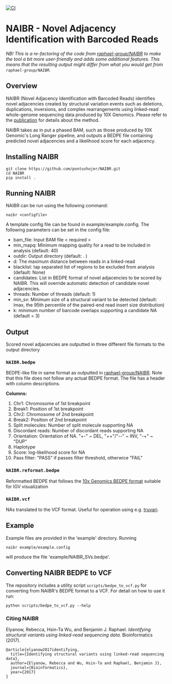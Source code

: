 [![CI](https://github.com/pontushojer/NAIBR/actions/workflows/ci.yml/badge.svg?branch=main)](https://github.com/pontushojer/NAIBR/actions/workflows/ci.yml)
# NAIBR - Novel Adjacency Identification with Barcoded Reads

*NB! This is a re-factoring of the code from [raphael-group/NAIBR](https://github.com/raphael-group/NAIBR) to make the tool a bit more user-friendly and adds some additional features. This means that the resulting output might differ from what you would get from `raphael-group/NAIBR`.*

## Overview

NAIBR (Novel Adjacency Identification with Barcoded Reads) identifies novel adjacencies created by structural variation events such as deletions, duplications, inversions, and complex rearrangements using linked-read whole-genome sequencing data produced by 10X Genomics. Please refer to the [publication](https://doi.org/10.1093/bioinformatics/btx712) for details about the method.


NAIBR takes as in put a phased BAM, such as those produced by 10X Genomic's 
Long Ranger pipeline, and outputs a BEDPE file containing predicted novel 
adjacencies and a likelihood score for each adjacency.

## Installing NAIBR
```
git clone https://github.com/pontushojer/NAIBR.git
cd NAIBR
pip install .
```

## Running NAIBR

NAIBR can be run using the following command:

```
naibr <configfile>
```

A template config file can be found in example/example.config. The following parameters can be set in the config file:

* bam_file: Input BAM file < required >
* min_mapq: Minimum mapping quality for a read to be included in analysis (default: 40)
* outdir: Output directory (default: . )
* d: The maximum distance between reads in a linked-read
* blacklist: tap separated list of regions to be excluded from analysis (default: None)
* candidates: List in BEDPE format of novel adjacencies to be scored by NAIBR. This will override automatic detection of candidate novel adjacencies. 
* threads: Number of threads (default: 1)
* min_sv: Minimum size of a structural variant to be detected (default: lmax, the 95th percentile of the paired-end read insert size distribution)
* k: minimum number of barcode overlaps supporting a candidate NA (default = 3)

## Output

Scored novel adjacencies are outputted in three different file formats to the output directory

### `NAIBR.bedpe` 
BEDPE-like file in same format as outputted in [raphael-group/NAIBR](https://github.com/raphael-group/NAIBR). Note that this file does not follow any actual BEDPE format. The file has a header with column descriptions.

**Columns:**
1. Chr1: Chromosome of 1st breakpoint
2. Break1: Position of 1st breakpoint
3. Chr2: Chromosome of 2nd breakpoint
4. Break2: Position of 2nd breakpoint
5. Split molecules: Number of split molecule supporting NA
6. Discordant reads: Number of discordant reads supporting NA 
7. Orientation: Orientation of NA. "+-" ~ DEL, "++"/"--" ~ INV, "-+" ~ "DUP"
8. Haplotype
9. Score: log-likelihood score for NA
10. Pass filter: "PASS" if passes filter threshold, otherwice "FAIL"

### `NAIBR.reformat.bedpe`
Reformatted BEDPE that follows the [10x Genomics BEDPE format](https://support.10xgenomics.com/genome-exome/software/pipelines/latest/output/bedpe) suitable for IGV visualization


### `NAIBR.vcf`

NAs translated to the VCF format. Useful for operation using e.g. [truvari](https://github.com/ACEnglish/truvari).

## Example
Example files are provided in the 'example' directory. Running

```
naibr example/example.config
```

will produce the file 'example/NAIBR_SVs.bedpe'.

## Converting NAIBR BEDPE to VCF

The repository includes a utility script `scripts/bedpe_to_vcf.py` for converting from NAIBR's BEDPE format to a VCF. For detail on how to use it run:

```
python scripts/bedpe_to_vcf.py --help
```

### Citing NAIBR
Elyanow, Rebecca, Hsin-Ta Wu, and Benjamin J. Raphael. *Identifying 
structural variants using linked-read sequencing data.* Bioinformatics (2017).
```
@article{elyanow2017identifying,
  title={Identifying structural variants using linked-read sequencing data},
  author={Elyanow, Rebecca and Wu, Hsin-Ta and Raphael, Benjamin J},
  journal={Bioinformatics},
  year={2017}
}
```


